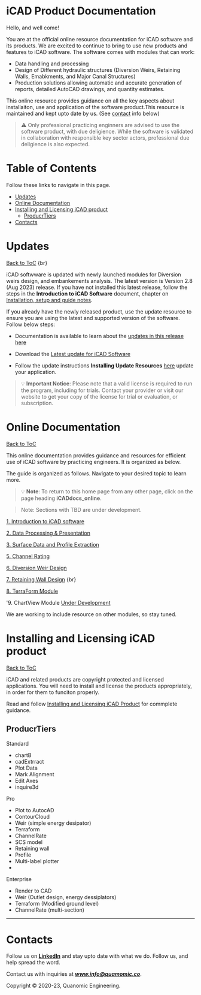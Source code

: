 # iCAD Product Documentation

Hello, and well come!

You are at the official online resource documentation for iCAD software and its products. We are excited to continue to bring to use new products and features to iCAD software. The software comes with modules that can work:
- Data handling and processing
- Design of Different hydraulic structures (Diversion Weirs, Retaining Walls, Emabkments, and Major Canal Structures)
- Production solutions allowing automatic and accurate generation of reports, detailed AutoCAD drawings, and quantity estimates.



This online resource provides guidance on all the key aspects about installaiton, use and application of the software product.This resource is maintained and kept upto date by us. (See [contact](#contacts)  info below)

> :warning: Only professional practicing enginners are advised to use the software product, with due deligience. While the software is validated in collaboration with responsible key sector actors, professional due deligience is also expected.

# Table of Contents
Follow these links to navigate in this page.
<!--TOC-->
- [Updates](#updates)
- [Online Documentation](#online-documentation)
- [Installing and Licensing iCAD product](#installing-and-licensing-icad-product)
  - [ProducrTiers](#producrtiers)
- [Contacts](#contacts)
<!--/TOC-->


# Updates
[Back to ToC](#table-of-contents)
{br}

iCAD softwware is updated with newly launched modules for Diversion weirs design, and embankements analysis. The latest version is Version 2.8 (Aug 2023) release. If you have not installed this latest release, follow the steps in the **Introduction to iCAD Software** document, chapter on [Installation, setup and guide notes](IntroductionToiCAD/introduction_to_icad.md#software-installation-setup-and-updates).

If you already have the newly released product, use the update resource to ensure you are using the latest and supported version of the software. Follow below steps: 

* Documentation is available to learn about the [updates in this release here](Updates/Update_Aug23/Update_notes_Aug23.md)

* Download the [Latest update for iCAD Software](https://drive.google.com/uc?export=download&id=1mSZVIIXOgk0yGErVAzAHIH8eWm1x0gZ6)

* Follow the update instructions **Installing Update Resources** [here](introductiontoicad/introduction_to_icad.md#installing-update-resources) update your application. 


> :bulb: **Important Notice**: Please note that a valid license is required to run the program, including for trials. Contact your provider or visit our website to get your copy of the license for trial or evaluation, or subscription.




# Online Documentation
[Back to ToC](#table-of-contents)

This online documentation provides guidance and resources for efficient use of iCAD software by practicing engineers. It is organized as below.



The guide is organized as follows. Navigate to your desired topic to learn more.

> :bulb: **Note**: To return to this home page from any other page, click on the page heading **iCADdocs_online**.

> Note: Sections with TBD are under development.

[1. Introduction to iCAD software](IntroductionToiCAD/Introduction_to_iCAD.md)

[2. Data Processing & Presentation](DataProcessing/DataProcessing.md)

[3. Surface Data and Profile Extraction](SurfaceDataProcessing/Surface_modelling_and_interpolation.md)

[5. Channel Rating](ChannelRatingWSPRO/ChannelRate_WSPRO.md)

[6. Diversion Weir Design](DiversionWeirDesign/DiversionWeirDesign.md)

[7. Retaining Wall Design](RetainingWallDesign/RetainingWallDesign.md) {br}

[8. TerraForm Module](Terraform/terraform.md)

'9. ChartView Module [Under Development]()


We are working to include resource on other modules, so stay tuned.


# Installing and Licensing iCAD product
[Back to ToC](#table-of-contents)

iCAD and related products are copyright protected and licensed applications. You will need to install and license the products appropriately, in order for them to funciton properly.

Read and follow [Installing and Licensing iCAD Product](/SetupAndLicensingGuide/setupguide.md) for commplete guidance.


## ProducrTiers
Standard
- chartB
- cadExtrract
- Plot Data
- Mark Alignment
- Edit Axes
- inquire3d

Pro
- Plot to AutocAD
- ContourCloud
- Weir (simple energy desipator)
- Terraform
- ChannelRate
- SCS model
- Retaining wall
- Profile
- Multi-label plotter
- 

Enterprise
- Render to CAD
- Weir (Outlet design, energy dessiplators)
- Terraform (Modified ground level)
- ChannelRate (multi-section)



---

# Contacts

Follow us on [**LinkedIn**]() and stay upto date with what we do. Follow us, and help spread the word.

Contact us with inquiries at ***www.info@quamomic.co***.

Copyright &copy; 2020-23, Quanomic Engineering.